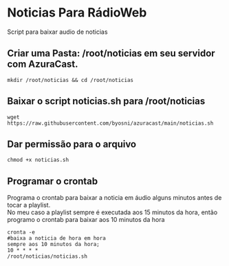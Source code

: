 <h1>Noticias Para RádioWeb </h1>

Script para baixar audio de noticias<br> 

<h2>Criar uma Pasta: /root/noticias em seu servidor com AzuraCast.</h2>
<code>mkdir /root/noticias && cd /root/noticias</code>

<h2>Baixar o script noticias.sh para /root/noticias</h2>
<code>wget https://raw.githubusercontent.com/byosni/azuracast/main/noticias.sh</code>

<h2>Dar permissão para o arquivo</h2>
<code>chmod +x noticias.sh</code>

<h2>Programar o crontab</h2>
<p>Programa o crontab para baixar a noticia em áudio alguns minutos antes de tocar a playlist. <br>
No meu caso a playlist sempre é executada aos 15 minutos da hora, então programo o crontab para baixar aos 10 minutos da hora <br></p>

<code>cronta -e</code> <br> 
<code>#baixa a noticia de hora em hora sempre aos 10 minutos da hora; </code><br>
<code>10 * * * * /root/noticias/noticias.sh </code>
